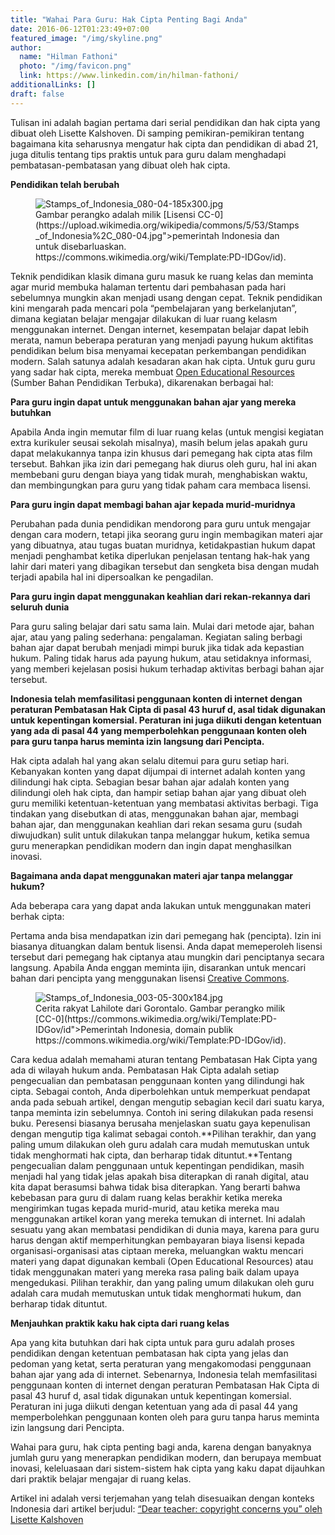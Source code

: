 ```yaml
---
title: "Wahai Para Guru: Hak Cipta Penting Bagi Anda"
date: 2016-06-12T01:23:49+07:00
featured_image: "/img/skyline.png"
author:
  name: "Hilman Fathoni"
  photo: "/img/favicon.png"
  link: https://www.linkedin.com/in/hilman-fathoni/
additionalLinks: []
draft: false
---
```


Tulisan ini adalah bagian pertama dari serial pendidikan dan hak cipta yang dibuat oleh Lisette Kalshoven. Di samping pemikiran-pemikiran tentang bagaimana kita seharusnya mengatur hak cipta dan pendidikan di abad 21, juga ditulis tentang tips praktis untuk para guru dalam menghadapi pembatasan-pembatasan yang dibuat oleh hak cipta.

**Pendidikan telah berubah**

<figure class="figure w-sm-25 float-sm-end ms-sm-5 mt-3 mb-4">

  <img src="../../uploads/Stamps_of_Indonesia_080-04-185x300.jpg" alt="Stamps_of_Indonesia_080-04-185x300.jpg" class="figure-img img-fluid">

  <figcaption class="figure-caption">Gambar perangko adalah milik [Lisensi CC-0](https://upload.wikimedia.org/wikipedia/commons/5/53/Stamps_of_Indonesia%2C_080-04.jpg">pemerintah Indonesia dan untuk disebarluaskan. https://commons.wikimedia.org/wiki/Template:PD-IDGov/id).</figcaption>

</figure>

Teknik pendidikan klasik dimana guru masuk ke ruang kelas dan meminta agar murid membuka halaman tertentu dari pembahasan pada hari sebelumnya mungkin akan menjadi usang dengan cepat. Teknik pendidikan kini mengarah pada mencari pola “pembelajaran yang berkelanjutan”, dimana kegiatan belajar mengajar dilakukan di luar ruang kelasm menggunakan internet. Dengan internet, kesempatan belajar dapat lebih merata, namun beberapa peraturan yang menjadi payung hukum aktifitas pendidikan belum bisa menyamai kecepatan perkembangan pendidikan modern.  Salah satunya adalah kesadaran akan hak cipta. Untuk guru guru yang sadar hak cipta, mereka membuat [Open Educational Resources](https://en.wikipedia.org/wiki/Open_educational_resources) (Sumber Bahan Pendidikan Terbuka), dikarenakan berbagai hal:

**Para guru ingin dapat untuk menggunakan bahan ajar yang mereka butuhkan**

Apabila Anda ingin memutar film di luar ruang kelas (untuk mengisi kegiatan extra kurikuler seusai sekolah misalnya), masih belum jelas apakah guru dapat melakukannya tanpa izin khusus dari pemegang hak cipta atas film tersebut. Bahkan jika izin dari pemegang hak diurus oleh guru, hal ini akan membebani guru dengan biaya yang tidak murah, menghabiskan waktu, dan membingungkan para guru yang tidak paham cara membaca lisensi.

**Para guru ingin dapat membagi bahan ajar kepada murid-muridnya**

Perubahan pada dunia pendidikan mendorong para guru untuk mengajar dengan cara modern, tetapi jika seorang guru ingin membagikan materi ajar yang dibuatnya, atau tugas buatan muridnya, ketidakpastian hukum dapat menjadi penghambat ketika diperlukan penjelasan tentang hak-hak yang lahir dari materi yang dibagikan tersebut dan sengketa bisa dengan mudah terjadi apabila hal ini dipersoalkan ke pengadilan.

**Para guru ingin dapat menggunakan keahlian dari rekan-rekannya dari seluruh dunia**

Para guru saling belajar dari satu sama lain. Mulai dari metode ajar, bahan ajar, atau yang paling sederhana: pengalaman. Kegiatan saling berbagi bahan ajar dapat berubah menjadi mimpi buruk jika tidak ada kepastian hukum. Paling tidak harus ada payung hukum, atau setidaknya informasi, yang memberi kejelasan posisi hukum terhadap aktivitas berbagi bahan ajar tersebut.

**Indonesia telah memfasilitasi penggunaan konten di internet dengan peraturan Pembatasan Hak Cipta di pasal 43 huruf d, asal tidak digunakan untuk kepentingan komersial. Peraturan ini juga diikuti dengan ketentuan yang ada di pasal 44 yang memperbolehkan penggunaan konten oleh para guru tanpa harus meminta izin langsung dari Pencipta.**

Hak cipta adalah hal yang akan selalu ditemui para guru setiap hari. Kebanyakan konten yang dapat dijumpai di internet adalah konten yang dilindungi hak cipta. Sebagian besar bahan ajar adalah konten yang dilindungi oleh hak cipta, dan hampir setiap bahan ajar yang dibuat oleh guru memiliki ketentuan-ketentuan yang membatasi aktivitas berbagi. Tiga tindakan yang disebutkan di atas, menggunakan bahan ajar, membagi bahan ajar, dan menggunakan keahlian dari rekan sesama guru (sudah diwujudkan) sulit untuk dilakukan tanpa melanggar hukum, ketika semua guru menerapkan pendidikan modern dan ingin dapat menghasilkan inovasi.

**Bagaimana anda dapat menggunakan materi ajar tanpa melanggar hukum?**

Ada beberapa cara yang dapat anda lakukan untuk menggunakan materi berhak cipta:

Pertama anda bisa mendapatkan izin dari pemegang hak (pencipta). Izin ini biasanya dituangkan dalam bentuk lisensi. Anda dapat memeperoleh lisensi tersebut dari pemegang hak ciptanya atau mungkin dari penciptanya secara langsung. Apabila Anda enggan meminta ijin, disarankan untuk mencari bahan dari pencipta yang menggunakan lisensi  [Creative Commons](https://creativecommons.org/).

<figure class="figure w-sm-25 float-sm-end ms-sm-5 mt-3 mb-4">

  <img src="../../uploads/Stamps_of_Indonesia_003-05-300x184.jpg" alt="Stamps_of_Indonesia_003-05-300x184.jpg" class="figure-img img-fluid">

  <figcaption class="figure-caption">Cerita rakyat Lahilote dari Gorontalo. Gambar perangko milik [CC-0](https://commons.wikimedia.org/wiki/Template:PD-IDGov/id">Pemerintah Indonesia, domain publik https://commons.wikimedia.org/wiki/Template:PD-IDGov/id).</figcaption>

</figure>

Cara kedua adalah memahami aturan tentang Pembatasan Hak Cipta yang ada di wilayah hukum anda. Pembatasan Hak Cipta adalah setiap pengecualian dan pembatasan penggunaan konten yang dilindungi hak cipta. Sebagai contoh, Anda diperbolehkan untuk memperkuat pendapat anda pada sebuah artikel, dengan mengutip sebagian kecil dari suatu karya, tanpa meminta izin sebelumnya. Contoh ini sering dilakukan pada resensi buku. Peresensi biasanya berusaha menjelaskan suatu gaya kepenulisan dengan mengutip tiga kalimat sebagai contoh.**Pilihan terakhir, dan yang paling umum dilakukan oleh guru adalah cara mudah memutuskan untuk tidak menghormati hak cipta, dan berharap tidak dituntut.**Tentang pengecualian dalam penggunaan untuk kepentingan pendidikan, masih menjadi hal yang tidak jelas apakah bisa diterapkan di ranah digital, atau kita dapat berasumsi bahwa tidak bisa diterapkan. Yang berarti bahwa kebebasan para guru di dalam ruang kelas berakhir ketika mereka mengirimkan tugas kepada murid-murid, atau ketika mereka mau menggunakan artikel koran yang mereka temukan di internet. Ini adalah sesuatu yang akan membatasi pendidikan di dunia maya, karena para guru harus dengan aktif memperhitungkan pembayaran biaya lisensi kepada organisasi-organisasi atas ciptaan  mereka, meluangkan waktu mencari materi yang dapat digunakan kembali (Open Educational Resources) atau tidak menggunakan materi yang mereka rasa paling baik dalam upaya mengedukasi. Pilihan terakhir, dan yang paling umum dilakukan oleh guru adalah cara mudah memutuskan untuk tidak menghormati hukum, dan berharap tidak dituntut.

**Menjauhkan praktik kaku hak cipta dari ruang kelas**

Apa yang kita butuhkan dari hak cipta untuk para guru adalah proses pendidikan dengan ketentuan pembatasan hak cipta yang jelas dan pedoman yang ketat, serta peraturan yang mengakomodasi penggunaan bahan ajar yang ada di internet. Sebenarnya, Indonesia telah memfasilitasi penggunaan konten di internet dengan peraturan Pembatasan Hak Cipta di pasal 43 huruf d, asal tidak digunakan untuk kepentingan komersial. Peraturan ini juga diikuti dengan ketentuan yang ada di pasal 44 yang memperbolehkan penggunaan konten oleh para guru tanpa harus meminta izin langsung dari Pencipta.

Wahai para guru, hak cipta penting bagi anda, karena dengan banyaknya jumlah guru yang menerapkan pendidikan modern, dan berupaya membuat inovasi, keleluasaan dari sistem-sistem hak cipta yang kaku dapat dijauhkan dari praktik belajar mengajar di ruang kelas.

Artikel ini adalah versi terjemahan yang telah disesuaikan dengan konteks Indonesia dari artikel berjudul: [“Dear teacher: copyright concerns you” oleh Lisette Kalshoven](https://medium.com/copyright-untangled/dear-teacher-copyright-concerns-you-829b2f33174c#.sr3viktgv)


